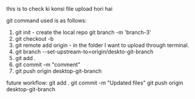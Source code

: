this is to check ki konsi file upload hori hai

git command used is as follows:
1. git init - create the local repo 
    git branch -m 'branch-3'
2. git checkout -b <git ssh of the original>
3. git remote add origin <git ssh> - in the folder I want to upload through terminal.
4. git branch --set-upstream-to=origin/deskto-git-branch
5. git add .
6. git commit -m "comment"
7. git push origin desktop-git-branch


future workflow:
git add .
git commit -m "Updated files"
git push origin desktop-git-branch
